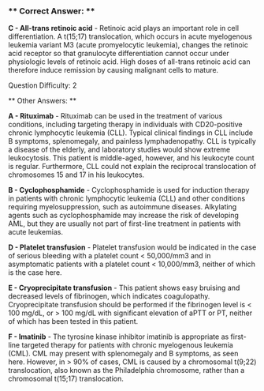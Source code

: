 ### ** Correct Answer: **

**C - All-trans retinoic acid** - Retinoic acid plays an important role in cell differentiation. A t(15;17) translocation, which occurs in acute myelogenous leukemia variant M3 (acute promyelocytic leukemia), changes the retinoic acid receptor so that granulocyte differentiation cannot occur under physiologic levels of retinoic acid. High doses of all-trans retinoic acid can therefore induce remission by causing malignant cells to mature.

Question Difficulty: 2

** Other Answers: **

**A - Rituximab** - Rituximab can be used in the treatment of various conditions, including targeting therapy in individuals with CD20-positive chronic lymphocytic leukemia (CLL). Typical clinical findings in CLL include B symptoms, splenomegaly, and painless lymphadenopathy. CLL is typically a disease of the elderly, and laboratory studies would show extreme leukocytosis. This patient is middle-aged, however, and his leukocyte count is regular. Furthermore, CLL could not explain the reciprocal translocation of chromosomes 15 and 17 in his leukocytes.

**B - Cyclophosphamide** - Cyclophosphamide is used for induction therapy in patients with chronic lymphocytic leukemia (CLL) and other conditions requiring myelosuppression, such as autoimmune diseases. Alkylating agents such as cyclophosphamide may increase the risk of developing AML, but they are usually not part of first-line treatment in patients with acute leukemias.

**D - Platelet transfusion** - Platelet transfusion would be indicated in the case of serious bleeding with a platelet count < 50,000/mm3 and in asymptomatic patients with a platelet count < 10,000/mm3, neither of which is the case here.

**E - Cryoprecipitate transfusion** - This patient shows easy bruising and decreased levels of fibrinogen, which indicates coagulopathy. Cryoprecipitate transfusion should be performed if the fibrinogen level is < 100 mg/dL, or > 100 mg/dL with significant elevation of aPTT or PT, neither of which has been tested in this patient.

**F - Imatinib** - The tyrosine kinase inhibitor imatinib is appropriate as first-line targeted therapy for patients with chronic myelogenous leukemia (CML). CML may present with splenomegaly and B symptoms, as seen here. However, in > 90% of cases, CML is caused by a chromosomal t(9;22) translocation, also known as the Philadelphia chromosome, rather than a chromosomal t(15;17) translocation.

